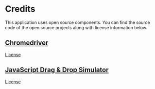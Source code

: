 # Credits

This application uses open source components.
You can find the source code of the open source projects along with license information below.

## [Chromedriver](https://cs.chromium.org/chromium/src/chrome/test/chromedriver/)

[License](https://cs.chromium.org/chromium/src/LICENSE)

## [JavaScript Drag & Drop Simulator](https://github.com/Photonios/JS-DragAndDrop-Simulator)

[License](https://raw.githubusercontent.com/Photonios/JS-DragAndDrop-Simulator/master/LICENSE)